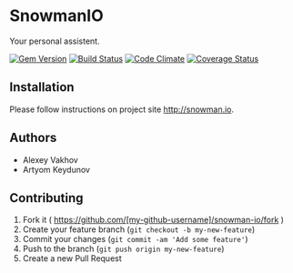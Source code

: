# SnowmanIO

Your personal assistent. 

[![Gem Version](https://badge.fury.io/rb/snowman-io.svg)](http://badge.fury.io/rb/snowman-io) [![Build Status](https://travis-ci.org/snowman-io/snowman-io.svg)](https://travis-ci.org/snowman-io/snowman-io) [![Code Climate](https://codeclimate.com/github/snowman-io/snowman-io/badges/gpa.svg)](https://codeclimate.com/github/snowman-io/snowman-io) [![Coverage Status](https://coveralls.io/repos/snowman-io/snowman-io/badge.png)](https://coveralls.io/r/snowman-io/snowman-io)

## Installation

Please follow instructions on project site http://snowman.io.

## Authors

* Alexey Vakhov
* Artyom Keydunov

## Contributing

1. Fork it ( https://github.com/[my-github-username]/snowman-io/fork )
2. Create your feature branch (`git checkout -b my-new-feature`)
3. Commit your changes (`git commit -am 'Add some feature'`)
4. Push to the branch (`git push origin my-new-feature`)
5. Create a new Pull Request
